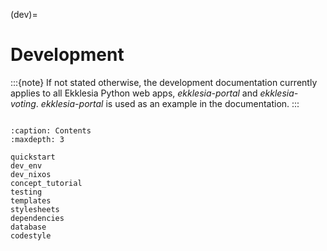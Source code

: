 (dev)=

# Development

:::{note}
If not stated otherwise, the development documentation currently applies
to all Ekklesia Python web apps, *ekklesia-portal* and *ekklesia-voting*.
*ekklesia-portal* is used as an example in the documentation.
:::

```{include} ../_tech_stack.md
```

```{toctree}
:caption: Contents
:maxdepth: 3

quickstart
dev_env
dev_nixos
concept_tutorial
testing
templates
stylesheets
dependencies
database
codestyle
```
